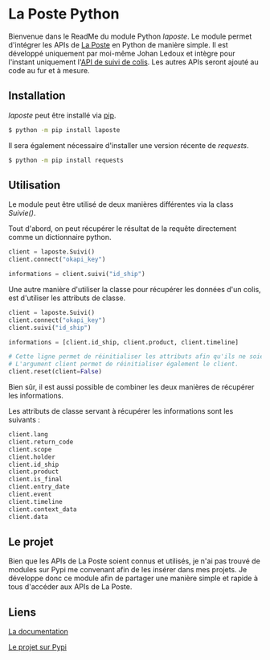 # La Poste Python

Bienvenue dans le ReadMe du module Python *laposte*. Le module permet d'intégrer les APIs de [La Poste](https://developer.laposte.fr/products) en Python de manière simple. Il est développé uniquement par moi-même Johan Ledoux et intègre pour l'instant uniquement l'[API de suivi de colis](https://developer.laposte.fr/products/suivi/2). Les autres APIs seront ajouté au code au fur et à mesure.

## Installation

*laposte* peut être installé via [pip](https://pypi.org/project/laposte/).

````bash
$ python -m pip install laposte
````

Il sera également nécessaire d'installer une version récente de *requests*.

````bash
$ python -m pip install requests
````

## Utilisation

Le module peut être utilisé de deux manières différentes via la class *Suivie()*.

Tout d'abord, on peut récupérer le résultat de la requête directement comme un dictionnaire python.

````python
client = laposte.Suivi()
client.connect("okapi_key")

informations = client.suivi("id_ship")
````

Une autre manière d'utiliser la classe pour récupérer les données d'un colis, est d'utiliser les attributs de classe.

````python
client = laposte.Suivi()
client.connect("okapi_key")
client.suivi("id_ship")

informations = [client.id_ship, client.product, client.timeline]

# Cette ligne permet de réinitialiser les attributs afin qu'ils ne soient plus accessibles et ainsi faire une nouvelle requête.
# L'argument client permet de réinitialiser également le client.
client.reset(client=False)
````

Bien sûr, il est aussi possible de combiner les deux manières de récupérer les informations.

Les attributs de classe servant à récupérer les informations sont les suivants :

````python
client.lang
client.return_code
client.scope
client.holder
client.id_ship
client.product
client.is_final
client.entry_date
client.event
client.timeline
client.context_data
client.data
````

## Le projet

Bien que les APIs de La Poste soient connus et utilisés, je n'ai pas trouvé de modules sur Pypi me convenant afin de les insérer dans mes projets. Je développe donc ce module afin de partager une manière simple et rapide à tous d'accéder aux APIs de La Poste.

## Liens 

[La documentation](lapostepython.readthedocs.io/fr/latest/)

[Le projet sur Pypi](https://pypi.org/project/laposte/)
